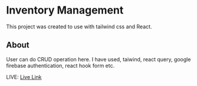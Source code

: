 # Inventory Management

This project was created to use with tailwind css and React. 

## About

User can do CRUD operation here. I have used, taiwind, react query, google firebase authentication, react hook form etc.

LIVE:  [Live Link](https://outshade-inventory-client.web.app)
